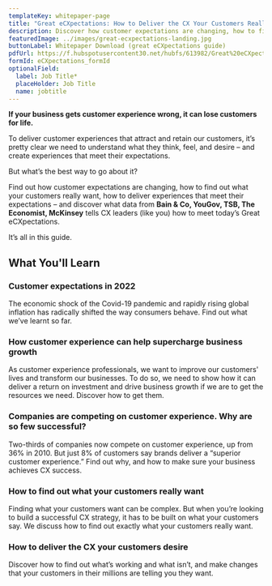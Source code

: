 ```yaml
---
templateKey: whitepaper-page
title: "Great eCXpectations: How to Deliver the CX Your Customers Really Want"
description: Discover how customer expectations are changing, how to find out what your customers really want, and how to deliver experiences that meet their expectations in this insight-packed eBook.
featuredImage: ../images/great-ecxpectations-landing.jpg
buttonLabel: Whitepaper Download (great eCXpectations guide)
pdfUrl: https://f.hubspotusercontent30.net/hubfs/613982/Great%20eCXpectations%20(1).pdf
formId: eCXpectations_formId
optionalField:
  label: Job Title*
  placeHolder: Job Title
  name: jobtitle
---
```


**If your business gets customer experience wrong, it can lose customers for life.**

To deliver customer experiences that attract and retain our customers, it’s pretty clear we need to understand what they think, feel, and desire – and create experiences that meet their expectations.

But what’s the best way to go about it?

Find out how customer expectations are changing, how to find out what your customers really want, how to deliver experiences that meet their expectations – and discover what data from **Bain & Co, YouGov, TSB, The Economist, McKinsey** tells CX leaders (like you) how to meet today’s Great eCXpectations.

It’s all in this guide.

## What You'll Learn

### Customer expectations in 2022

The economic shock of the Covid-19 pandemic and rapidly rising global inflation has radically shifted the way consumers behave. Find out what we’ve learnt so far.

### How customer experience can help supercharge business growth

As customer experience professionals, we want to improve our customers' lives and transform our businesses. To do so, we need to show how it can deliver a return on investment and drive business growth if we are to get the resources we need. Discover how to get them.

### Companies are competing on customer experience. Why are so few successful?

Two-thirds of companies now compete on customer experience, up from 36% in 2010. But just 8% of customers say brands deliver a “superior customer experience.” Find out why, and how to make sure your business achieves CX success.

### How to find out what your customers really want

Finding what your customers want can be complex. But when you’re looking to build a successful CX strategy, it has to be built on what your customers say. We discuss how to find out exactly what your customers really want.

### How to deliver the CX your customers desire

Discover how to find out what’s working and what isn’t, and make changes that your customers in their millions are telling you they want.
